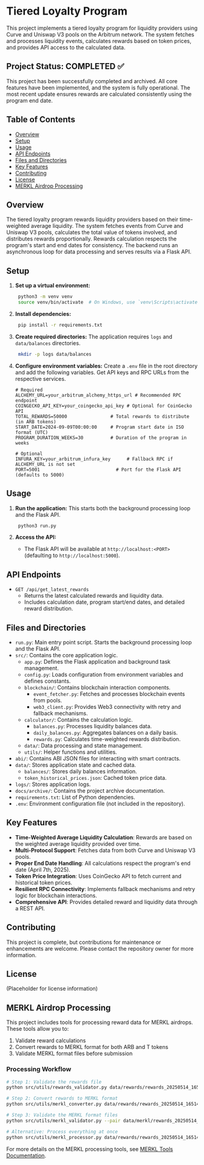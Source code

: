 # Tiered Loyalty Program

This project implements a tiered loyalty program for liquidity providers using Curve and Uniswap V3 pools on the Arbitrum network. The system fetches and processes liquidity events, calculates rewards based on token prices, and provides API access to the calculated data.

## Project Status: COMPLETED ✅
This project has been successfully completed and archived. All core features have been implemented, and the system is fully operational. The most recent update ensures rewards are calculated consistently using the program end date.

## Table of Contents
- [Overview](#overview)
- [Setup](#setup)
- [Usage](#usage)
- [API Endpoints](#api-endpoints)
- [Files and Directories](#files-and-directories)
- [Key Features](#key-features)
- [Contributing](#contributing)
- [License](#license)
- [MERKL Airdrop Processing](#merkl-airdrop-processing)

## Overview
The tiered loyalty program rewards liquidity providers based on their time-weighted average liquidity. The system fetches events from Curve and Uniswap V3 pools, calculates the total value of tokens involved, and distributes rewards proportionally. Rewards calculation respects the program's start and end dates for consistency. The backend runs an asynchronous loop for data processing and serves results via a Flask API.

## Setup
1. **Set up a virtual environment:**
   ```sh
    python3 -m venv venv
    source venv/bin/activate  # On Windows, use `venv\Scripts\activate`
    ```

2. **Install dependencies:**
   ```sh
    pip install -r requirements.txt
    ```

3. **Create required directories:**
   The application requires `logs` and `data/balances` directories.
   ```sh
    mkdir -p logs data/balances
    ```

4. **Configure environment variables:**
   Create a `.env` file in the root directory and add the following variables. Get API keys and RPC URLs from the respective services.
   ```dotenv
   # Required
   ALCHEMY_URL=your_arbitrum_alchemy_https_url # Recommended RPC endpoint
   COINGECKO_API_KEY=your_coingecko_api_key # Optional for CoinGecko API
   TOTAL_REWARDS=50000                # Total rewards to distribute (in ARB tokens)
   START_DATE=2024-09-09T00:00:00     # Program start date in ISO format (UTC)
   PROGRAM_DURATION_WEEKS=30          # Duration of the program in weeks
   
   # Optional
   INFURA_KEY=your_arbitrum_infura_key      # Fallback RPC if ALCHEMY_URL is not set
   PORT=5001                            # Port for the Flask API (defaults to 5000)
   ```

## Usage
1. **Run the application:**
   This starts both the background processing loop and the Flask API.
   ```sh
    python3 run.py
    ```

2. **Access the API:**
   - The Flask API will be available at `http://localhost:<PORT>` (defaulting to `http://localhost:5000`).

## API Endpoints
- `GET /api/get_latest_rewards`
    - Returns the latest calculated rewards and liquidity data.
    - Includes calculation date, program start/end dates, and detailed reward distribution.

## Files and Directories
- `run.py`: Main entry point script. Starts the background processing loop and the Flask API.
- `src/`: Contains the core application logic.
    - `app.py`: Defines the Flask application and background task management.
    - `config.py`: Loads configuration from environment variables and defines constants.
    - `blockchain/`: Contains blockchain interaction components.
      - `event_fetcher.py`: Fetches and processes blockchain events from pools.
      - `web3_client.py`: Provides Web3 connectivity with retry and fallback mechanisms.
    - `calculator/`: Contains the calculation logic.
      - `balances.py`: Processes liquidity balances data.
      - `daily_balances.py`: Aggregates balances on a daily basis.
      - `rewards.py`: Calculates time-weighted rewards distribution.
    - `data/`: Data processing and state management.
    - `utils/`: Helper functions and utilities.
- `abi/`: Contains ABI JSON files for interacting with smart contracts.
- `data/`: Stores application state and cached data.
  - `balances/`: Stores daily balances information.
  - `token_historical_prices.json`: Cached token price data.
- `logs/`: Stores application logs.
- `docs/archive/`: Contains the project archive documentation.
- `requirements.txt`: List of Python dependencies.
- `.env`: Environment configuration file (not included in the repository).

## Key Features
- **Time-Weighted Average Liquidity Calculation**: Rewards are based on the weighted average liquidity provided over time.
- **Multi-Protocol Support**: Fetches data from both Curve and Uniswap V3 pools.
- **Proper End Date Handling**: All calculations respect the program's end date (April 7th, 2025).
- **Token Price Integration**: Uses CoinGecko API to fetch current and historical token prices.
- **Resilient RPC Connectivity**: Implements fallback mechanisms and retry logic for blockchain interactions.
- **Comprehensive API**: Provides detailed reward and liquidity data through a REST API.

## Contributing
This project is complete, but contributions for maintenance or enhancements are welcome. Please contact the repository owner for more information.

## License
(Placeholder for license information)

## MERKL Airdrop Processing

This project includes tools for processing reward data for MERKL airdrops. These tools allow you to:

1. Validate reward calculations
2. Convert rewards to MERKL format for both ARB and T tokens
3. Validate MERKL format files before submission

### Processing Workflow

```bash
# Step 1: Validate the rewards file
python src/utils/rewards_validator.py data/rewards/rewards_20250514_165141.json

# Step 2: Convert rewards to MERKL format
python src/utils/merkl_converter.py data/rewards/rewards_20250514_165141.json --output-dir data/merkl

# Step 3: Validate the MERKL format files
python src/utils/merkl_validator.py --pair data/merkl/rewards_20250514_165141_merkl_arb.json data/merkl/rewards_20250514_165141_merkl_t.json

# Alternative: Process everything at once
python src/utils/merkl_processor.py data/rewards/rewards_20250514_165141.json --output-dir data/merkl
```

For more details on the MERKL processing tools, see [MERKL Tools Documentation](src/utils/README.md).
